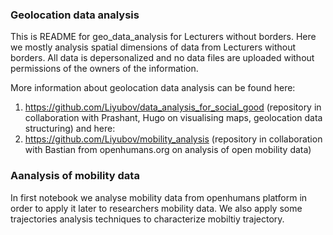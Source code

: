 ### Geolocation data analysis

This is README for geo_data_analysis for Lecturers without borders.
Here we mostly analysis spatial dimensions of data from Lecturers without borders. 
All data is depersonalized and no data files are uploaded without permissions of the owners of the information.

More information about geolocation data analysis can be found here:
1. https://github.com/Liyubov/data_analysis_for_social_good
(repository in collaboration with Prashant, Hugo on visualising maps, geolocation data structuring)
and here:
2. https://github.com/Liyubov/mobility_analysis 
(repository in collaboration with Bastian from openhumans.org on analysis of open mobility data) 

### Aanalysis of mobility data 
In first notebook we analyse mobility data from openhumans platform in order to apply it later to researchers mobility data.
We also apply some trajectories analysis techniques to characterize mobiltiy trajectory.



